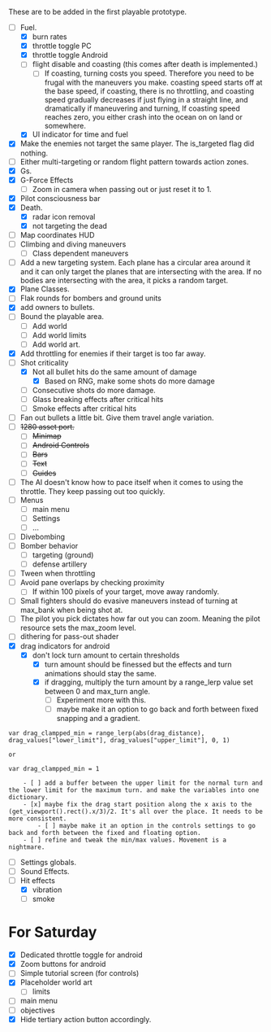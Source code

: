These are to be added in the first playable prototype.
- [ ] Fuel.
	- [x] burn rates
	- [x] throttle toggle PC
	- [x] throttle toggle Android
	- [ ] flight disable and coasting (this comes after death is implemented.)
		- [ ] If coasting, turning costs you speed. Therefore you need to be frugal with the maneuvers you make. coasting speed starts off at the base speed, if coasting, there is no throttling, and coasting speed gradually decreases if just flying in a straight line, and dramatically if maneuvering and turning, If coasting speed reaches zero, you either crash into the ocean on on land or somewhere. 
	- [x] UI indicator for time and fuel
- [x] Make the enemies not target the same player. The is_targeted flag did nothing.
- [ ] Either multi-targeting or random flight pattern towards action zones.
- [x] Gs.
- [x] G-Force Effects
	- [ ] Zoom in camera when passing out or just reset it to 1.
- [x] Pilot consciousness bar
- [x] Death.
	- [x] radar icon removal
	- [x] not targeting the dead
- [ ] Map coordinates HUD
- [ ] Climbing and diving maneuvers
	- [ ] Class dependent maneuvers
- [ ] Add a new targeting system. Each plane has a circular area around it and it can only target the planes that are intersecting with the area. If no bodies are intersecting with the area, it picks a random target.
- [x] Plane Classes.
- [ ] Flak rounds for bombers and ground units
- [x] add owners to bullets.
- [ ] Bound the playable area.
	- [ ] Add world
	- [ ] Add world limits
	- [ ] Add world art.
- [x] Add throttling for enemies if their target is too far away.
- [ ] Shot criticality
	- [x] Not all bullet hits do the same amount of damage
		- [x] Based on RNG, make some shots do more damage
	- [ ] Consecutive shots do more damage.
	- [ ] Glass breaking effects after critical hits
	- [ ] Smoke effects after critical hits
- [ ] Fan out bullets a little bit. Give them travel angle variation.
- [ ] ~~1280 asset port.~~
	- [ ] ~~Minimap~~
	- [ ] ~~Android Controls~~
	- [ ] ~~Bars~~
	- [ ] ~~Text~~
	- [ ] ~~Guides~~
- [ ] The AI doesn't know how to pace itself when it comes to using the throttle. They keep passing out too quickly.
- [ ] Menus
	- [ ] main menu
	- [ ] Settings
	- [ ] ...
- [ ] Divebombing
- [ ] Bomber behavior
	- [ ] targeting (ground)
	- [ ] defense artillery
- [ ] Tween when throttling
- [ ] Avoid pane overlaps by checking proximity
	- [ ] If within 100 pixels of your target, move away randomly.
- [ ] Small fighters should do evasive maneuvers instead of turning at max_bank when being shot at.
- [ ] The pilot you pick dictates how far out you can zoom. Meaning the pilot resource sets the max_zoom level.
- [ ] dithering for pass-out shader 
- [x] drag indicators for android
	- [x] don't lock turn amount to certain thresholds 
		- [x] turn amount should be finessed but the effects and turn animations should stay the same.
		- [x] if dragging, multiply the turn amount by a range_lerp value set between 0 and max_turn angle.
			- [ ] Experiment more with this.
			- [ ] maybe make it an option to go back and forth between fixed snapping and a gradient.
``` GDScript
var drag_clampped_min = range_lerp(abs(drag_distance), drag_values["lower_limit"], drag_values["upper_limit"], 0, 1)

or

var drag_clampped_min = 1
```
		- [ ] add a buffer between the upper limit for the normal turn and the lower limit for the maximum turn. and make the variables into one dictionary. 
		- [x] maybe fix the drag start position along the x axis to the (get_viewport().rect().x/3)/2. It's all over the place. It needs to be more consistent.
			- [ ] maybe make it an option in the controls settings to go back and forth between the fixed and floating option.
		- [ ] refine and tweak the min/max values. Movement is a nightmare.
- [ ] Settings globals.
- [ ] Sound Effects.
- [ ] Hit effects
	- [x] vibration
	- [ ] smoke
# For Saturday
- [x] Dedicated throttle toggle for android
- [x] Zoom buttons for android
- [ ] Simple tutorial screen (for controls)
- [x] Placeholder world art
	- [ ] limits
- [ ] main menu
- [ ] objectives
- [x] Hide tertiary action button accordingly.